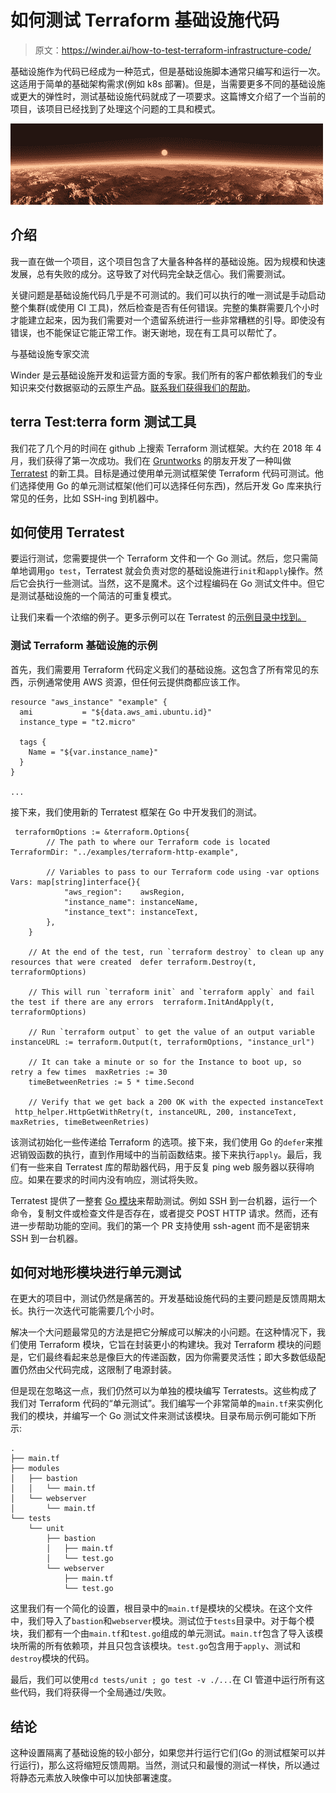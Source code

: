 # 如何测试 Terraform 基础设施代码

> 原文：<https://winder.ai/how-to-test-terraform-infrastructure-code/>

基础设施作为代码已经成为一种范式，但是基础设施脚本通常只编写和运行一次。这适用于简单的基础架构需求(例如 k8s 部署)。但是，当需要更多不同的基础设施或更大的弹性时，测试基础设施代码就成了一项要求。这篇博文介绍了一个当前的项目，该项目已经找到了处理这个问题的工具和模式。

![How to test terraform infrastructure code](img/4a67850f8dcbf33509edfdc4d804ca48.png)

## 介绍

我一直在做一个项目，这个项目包含了大量各种各样的基础设施。因为规模和快速发展，总有失败的成分。这导致了对代码完全缺乏信心。我们需要测试。

关键问题是基础设施代码几乎是不可测试的。我们可以执行的唯一测试是手动启动整个集群(或使用 CI 工具)，然后检查是否有任何错误。完整的集群需要几个小时才能建立起来，因为我们需要对一个遗留系统进行一些非常糟糕的引导。即使没有错误，也不能保证它能正常工作。谢天谢地，现在有工具可以帮忙了。

与基础设施专家交流

Winder 是云基础设施开发和运营方面的专家。我们所有的客户都依赖我们的专业知识来交付数据驱动的云原生产品。[联系我们获得我们的帮助](https://winder.ai/about/contact/)。

## terra Test:terra form 测试工具

我们花了几个月的时间在 github 上搜索 Terraform 测试框架。大约在 2018 年 4 月，我们获得了第一次成功。我们在 [Gruntworks](https://gruntworks.io) 的朋友开发了一种叫做 [Terratest](https://github.com/gruntwork-io/terratest/) 的新工具。目标是通过使用单元测试框架使 Terraform 代码可测试。他们选择使用 Go 的单元测试框架(他们可以选择任何东西)，然后开发 Go 库来执行常见的任务，比如 SSH-ing 到机器中。

## 如何使用 Terratest

要运行测试，您需要提供一个 Terraform 文件和一个 Go 测试。然后，您只需简单地调用`go test`，Terratest 就会负责对您的基础设施进行`init`和`apply`操作。然后它会执行一些测试。当然，这不是魔术。这个过程编码在 Go 测试文件中。但它是测试基础设施的一个简洁的可重复模式。

让我们来看一个浓缩的例子。更多示例可以在 Terratest 的[示例目录中找到。](https://github.com/gruntwork-io/terratest/tree/master/examples)

### 测试 Terraform 基础设施的示例

首先，我们需要用 Terraform 代码定义我们的基础设施。这包含了所有常见的东西，示例通常使用 AWS 资源，但任何云提供商都应该工作。

```
resource "aws_instance" "example" {
  ami           = "${data.aws_ami.ubuntu.id}"
  instance_type = "t2.micro"

  tags {
    Name = "${var.instance_name}"
  }
}

... 
```

接下来，我们使用新的 Terratest 框架在 Go 中开发我们的测试。

```
 terraformOptions := &terraform.Options{
		// The path to where our Terraform code is located  TerraformDir: "../examples/terraform-http-example",

		// Variables to pass to our Terraform code using -var options  Vars: map[string]interface{}{
			"aws_region":    awsRegion,
			"instance_name": instanceName,
			"instance_text": instanceText,
		},
	}

	// At the end of the test, run `terraform destroy` to clean up any resources that were created  defer terraform.Destroy(t, terraformOptions)

	// This will run `terraform init` and `terraform apply` and fail the test if there are any errors  terraform.InitAndApply(t, terraformOptions)

	// Run `terraform output` to get the value of an output variable  instanceURL := terraform.Output(t, terraformOptions, "instance_url")

	// It can take a minute or so for the Instance to boot up, so retry a few times  maxRetries := 30
	timeBetweenRetries := 5 * time.Second

	// Verify that we get back a 200 OK with the expected instanceText
 http_helper.HttpGetWithRetry(t, instanceURL, 200, instanceText, maxRetries, timeBetweenRetries) 
```

该测试初始化一些传递给 Terraform 的选项。接下来，我们使用 Go 的`defer`来推迟销毁函数的执行，直到作用域中的当前函数结束。接下来执行`apply`。最后，我们有一些来自 Terratest 库的帮助器代码，用于反复 ping web 服务器以获得响应。如果在要求的时间内没有响应，测试将失败。

Terratest 提供了一整套 [Go 模块](https://github.com/gruntwork-io/terratest/tree/master/modules)来帮助测试。例如 SSH 到一台机器，运行一个命令，复制文件或检查文件是否存在，或者提交 POST HTTP 请求。然而，还有进一步帮助功能的空间。我们的第一个 PR 支持使用 ssh-agent 而不是密钥来 SSH 到一台机器。

## 如何对地形模块进行单元测试

在更大的项目中，测试仍然是痛苦的。开发基础设施代码的主要问题是反馈周期太长。执行一次迭代可能需要几个小时。

解决一个大问题最常见的方法是把它分解成可以解决的小问题。在这种情况下，我们使用 Terraform 模块，它旨在封装更小的构建块。我对 Terraform 模块的问题是，它们最终看起来总是像巨大的传递函数，因为你需要灵活性；即大多数低级配置仍然由父代码完成，这限制了电源封装。

但是现在忽略这一点，我们仍然可以为单独的模块编写 Terratests。这些构成了我们对 Terraform 代码的“单元测试”。我们编写一个非常简单的`main.tf`来实例化我们的模块，并编写一个 Go 测试文件来测试该模块。目录布局示例可能如下所示:

```
.
├── main.tf
├── modules
│   ├── bastion
│   │   └── main.tf
│   └── webserver
│       └── main.tf
└── tests
    └── unit
        ├── bastion
        │   ├── main.tf
        │   └── test.go
        └── webserver
            ├── main.tf
            └── test.go 
```

这里我们有一个简化的设置，根目录中的`main.tf`是模块的父模块。在这个文件中，我们导入了`bastion`和`webserver`模块。测试位于`tests`目录中。对于每个模块，我们都有一个由`main.tf`和`test.go`组成的单元测试。`main.tf`包含了导入该模块所需的所有依赖项，并且只包含该模块。`test.go`包含用于`apply`、测试和`destroy`模块的代码。

最后，我们可以使用`cd tests/unit ; go test -v ./...`在 CI 管道中运行所有这些代码，我们将获得一个全局通过/失败。

## 结论

这种设置隔离了基础设施的较小部分，如果您并行运行它们(Go 的测试框架可以并行运行)，那么这将缩短反馈周期。当然，测试只和最慢的测试一样快，所以通过将静态元素放入映像中可以加快部署速度。